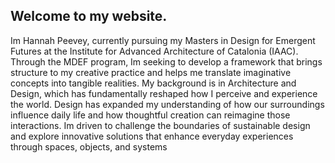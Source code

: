 ## Welcome to my website.



Im Hannah Peevey, currently pursuing my Masters in Design for Emergent Futures at the Institute for Advanced Architecture of Catalonia (IAAC). 
Through the MDEF program, Im seeking to develop a framework that brings structure to my creative practice and helps me translate imaginative concepts into tangible realities.
 My background is in Architecture and Design, which has fundamentally reshaped how I perceive and experience the world. Design has expanded my understanding of how our surroundings influence daily life and how thoughtful creation can reimagine those interactions.
  Im driven to challenge the boundaries of sustainable design and explore innovative solutions that enhance everyday experiences through spaces, objects, and systems

